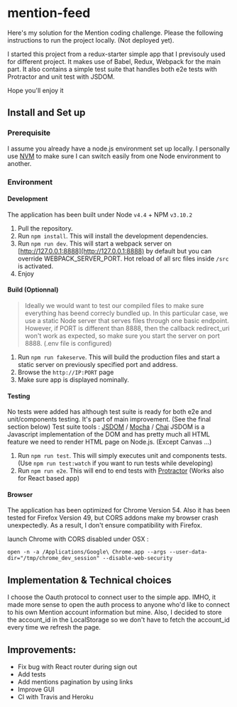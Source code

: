 # mention-feed
Here's my solution for the Mention coding challenge. Please the following instructions
to run the project locally. (Not deployed yet).

I started this project from a redux-starter
simple app that I previsouly used for different project. It makes use of Babel, Redux, Webpack
for the main part. It also contains a simple test suite that handles both e2e tests with Protractor and unit test with JSDOM.

Hope you'll enjoy it

## Install and Set up
### Prerequisite
I assume you already have a node.js environment set up locally. I personally use [NVM](https://github.com/creationix/nvm) to make sure I can switch easily
from one Node environment to another.

### Environment
#### Development
The application has been built under Node `v4.4` + NPM `v3.10.2`


1. Pull the repository.
2. Run `npm install`. This will install the development dependencies.
3. Run `npm run dev`. This will start a webpack server on [http://127.0.0.1:8888](http://127.0.0.1:8888) by default but you can override WEBPACK_SERVER_PORT.
Hot reload of all src files inside `/src` is activated.
4. Enjoy

#### Build (Optionnal)

> Ideally we would want to test our compiled files to make sure everything has beend correcly
> bundled up. In this particular case, we use a static Node server that serves files through
> one basic endpoint. However, if PORT is different than 8888, then the callback redirect_uri
> won't work as expected, so make sure you start the server on port 8888.
> (.env file is configured)

1. Run `npm run fakeserve`. This will build the production files and start a static server on previously specified port and address.
2. Browse the `http://IP:PORT` page
3. Make sure app is displayed nominally.

#### Testing
No tests were added has although test suite is ready for both e2e and unit/components testing. It's part of main improvement. (See the final section below)
Test suite tools :
[JSDOM](https://github.com/tmpvar/jsdom) / [Mocha](https://mochajs.org/) / [Chai](http://chaijs.com/)
JSDOM is a Javascript implementation of the DOM and has pretty much all HTML feature we need
to render HTML page on Node.js. (Except Canvas ...)

1. Run `npm run test`. This will simply executes unit and components tests. (Use `npm run test:watch` if you want to run tests while developing)
2. Run `npm run e2e`. This will end to end tests with [Protractor](http://www.protractortest.org/#/) (Works also for React based app)

#### Browser
The application has been optimized for Chrome Version 54. Also it has been tested for Firefox Version 49, but CORS addons make my browser crash unexpectedly. As a result, I don't ensure compatibility with Firefox.

launch Chrome with CORS disabled under OSX :

`open -n -a /Applications/Google\ Chrome.app --args --user-data-dir="/tmp/chrome_dev_session" --disable-web-security`

## Implementation & Technical choices

I choose the Oauth protocol to connect user to the simple app. IMHO, it made more sense to open the auth process to anyone who'd like to connect to his own Mention account information but mine. Also, I decided to store the account_id in the LocalStorage so we don't have to fetch the account_id every time we refresh the page.

## Improvements:
* Fix bug with React router during sign out
* Add tests
* Add mentions pagination by using links
* Improve GUI
* CI with Travis and Heroku
